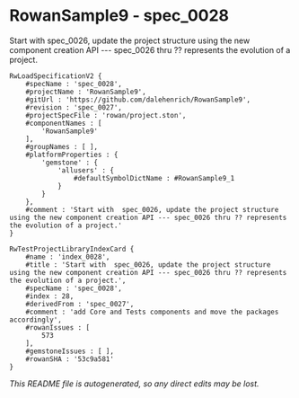 # RowanSample9 - spec_0028
Start with  spec_0026, update the project structure using the new component creation API --- spec_0026 thru ?? represents the evolution of a project.
```
RwLoadSpecificationV2 {
	#specName : 'spec_0028',
	#projectName : 'RowanSample9',
	#gitUrl : 'https://github.com/dalehenrich/RowanSample9',
	#revision : 'spec_0027',
	#projectSpecFile : 'rowan/project.ston',
	#componentNames : [
		'RowanSample9'
	],
	#groupNames : [ ],
	#platformProperties : {
		'gemstone' : {
			'allusers' : {
				#defaultSymbolDictName : #RowanSample9_1
			}
		}
	},
	#comment : 'Start with  spec_0026, update the project structure using the new component creation API --- spec_0026 thru ?? represents the evolution of a project.'
}

RwTestProjectLibraryIndexCard {
	#name : 'index_0028',
	#title : 'Start with  spec_0026, update the project structure using the new component creation API --- spec_0026 thru ?? represents the evolution of a project.',
	#specName : 'spec_0028',
	#index : 28,
	#derivedFrom : 'spec_0027',
	#comment : 'add Core and Tests components and move the packages accordingly',
	#rowanIssues : [
		573
	],
	#gemstoneIssues : [ ],
	#rowanSHA : '53c9a581'
}
```

*This README file is autogenerated, so any direct edits may be lost.*
